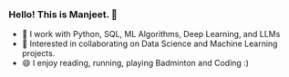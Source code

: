 ### Hello! This is Manjeet. 👋

- 🌱 I work with Python, SQL, ML Algorithms, Deep Learning, and LLMs
- 👯 Interested in collaborating on Data Science and Machine Learning projects.
- 😄 I enjoy reading, running, playing Badminton and Coding :)
